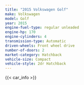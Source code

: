 ```yaml
---
title: "2015 Volkswagen Golf"
make: Volkswagen
model: Golf
year: 2015
engine-fuel-type: regular unleaded
engine-hp: 170
engine-cylinders: 4
transmission-type: Automatic
driven-wheels: Front wheel drive
number-of-doors: 2
market-category: Hatchback
vehicle-size: Compact
vehicle-style: 2dr Hatchback
---
```


{{< car_info >}}
